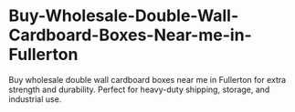 # Buy-Wholesale-Double-Wall-Cardboard-Boxes-Near-me-in-Fullerton
Buy wholesale double wall cardboard boxes near me in Fullerton for extra strength and durability. Perfect for heavy-duty shipping, storage, and industrial use.
